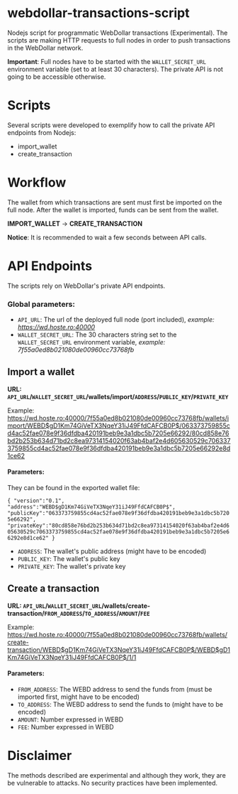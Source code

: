 # webdollar-transactions-script
Nodejs script for programmatic WebDollar transactions (Experimental). The scripts are making HTTP requests to full nodes in order to push transactions in the WebDollar network.

**Important**: Full nodes have to be started with the `WALLET_SECRET_URL` environment variable (set to at least 30 characters). The private API is not going to be accessible otherwise.

# Scripts

Several scripts were developed to exemplify how to call the private API endpoints from Nodejs:

- import_wallet
- create_transaction

# Workflow

The wallet from which transactions are sent must first be imported on the full node. After the wallet is imported, funds can be sent from the wallet.

**IMPORT_WALLET** -> **CREATE_TRANSACTION**

**Notice**: It is recommended to wait a few seconds between API calls.

# API Endpoints

The scripts rely on WebDollar's private API endpoints.

### Global parameters:
- `API_URL`: The url of the deployed full node (port included), _example: https://wd.hoste.ro:40000_
- `WALLET_SECRET_URL`: The 30 characters string set to the `WALLET_SECRET_URL` environment variable, _example: 7f55a0ed8b021080de00960cc73768fb_

## Import a wallet
**URL: `API_URL`/`WALLET_SECRET_URL`/wallets/import/`ADDRESS`/`PUBLIC_KEY`/`PRIVATE_KEY`**

Example: https://wd.hoste.ro:40000/7f55a0ed8b021080de00960cc73768fb/wallets/import/WEBD$gD1Km74GiVeTX3NqeY31iJ49FfdCAFCB0P$/063373759855cd4ac52fae078e9f36dfdba420191beb9e3a1dbc5b7205e66292/80cd858e76bd2b253b634d71bd2c8ea97314154020f63ab4baf2e4d605630529c7063373759855cd4ac52fae078e9f36dfdba420191beb9e3a1dbc5b7205e66292e8d1ce62

#### Parameters:

They can be found in the exported wallet file:

`{ "version":"0.1",
  "address":"WEBD$gD1Km74GiVeTX3NqeY31iJ49FfdCAFCB0P$",
  "publicKey":"063373759855cd4ac52fae078e9f36dfdba420191beb9e3a1dbc5b7205e66292",
  "privateKey":"80cd858e76bd2b253b634d71bd2c8ea97314154020f63ab4baf2e4d605630529c7063373759855cd4ac52fae078e9f36dfdba420191beb9e3a1dbc5b7205e66292e8d1ce62" }`

- `ADDRESS`: The wallet's public address (might have to be encoded)
- `PUBLIC_KEY`: The wallet's public key
- `PRIVATE_KEY`: The wallet's private key

## Create a transaction
**URL: `API_URL`/`WALLET_SECRET_URL`/wallets/create-transaction/`FROM_ADDRESS`/`TO_ADDRESS`/`AMOUNT`/`FEE`**

Example: https://wd.hoste.ro:40000/7f55a0ed8b021080de00960cc73768fb/wallets/create-transaction/WEBD$gD1Km74GiVeTX3NqeY31iJ49FfdCAFCB0P$/WEBD$gD1Km74GiVeTX3NqeY31iJ49FfdCAFCB0P$/1/1

#### Parameters:

- `FROM_ADDRESS`: The WEBD address to send the funds from (must be imported first, might have to be encoded)
- `TO_ADDRESS`: The WEBD address to send the funds to (might have to be encoded)
- `AMOUNT`: Number expressed in WEBD
- `FEE`: Number expressed in WEBD


# Disclaimer
The methods described are experimental and although they work, they are be vulnerable to attacks. No security practices have been implemented.

